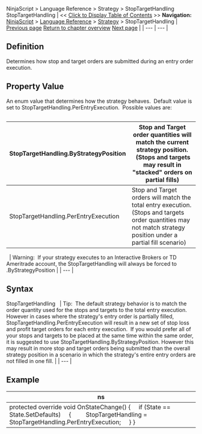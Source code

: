 ﻿
NinjaScript \> Language Reference \> Strategy \> StopTargetHandling
StopTargetHandling
| \<\< [Click to Display Table of Contents](stoptargethandling.md) \>\> **Navigation:**     [NinjaScript](ninjascript-1.md) \> [Language Reference](language_reference_wip-1.md) \> [Strategy](strategy-1.md) \> StopTargetHandling | [Previous page](startbehavior-1.md) [Return to chapter overview](strategy-1.md) [Next page](strategybaseconverter-1.md) |
| --- | --- |
## Definition
Determines how stop and target orders are submitted during an entry order execution.  
 
## Property Value
An enum value that determines how the strategy behaves.  Default value is set to StopTargetHandling.PerEntryExecution.  Possible values are:
## 
| StopTargetHandling.ByStrategyPosition | Stop and Target order quantities will match the current strategy position.  (Stops and targets may result in "stacked" orders on partial fills) |
| --- | --- |
| StopTargetHandling.PerEntryExecution | Stop and Target orders will match the total entry execution. (Stops and targets order quantities may not match strategy position under a partial fill scenario) |

 
| Warning:  If your strategy executes to an Interactive Brokers or TD Ameritrade account, the StopTargetHandling will always be forced to .ByStrategyPosition |
| --- |

## Syntax
StopTargetHandling
 
| Tip:  The default strategy behavior is to match the order quantity used for the stops and targets to the total entry execution. However in cases where the strategy's entry order is partially filled, StopTargetHandling.PerEntryExecution will result in a new set of stop loss and profit target orders for each entry execution.  If you would prefer all of your stops and targets to be placed at the same time within the same order, it is suggested to use StopTargetHandling.ByStrategyPosition. However this may result in more stop and target orders being submitted than the overall strategy position in a scenario in which the strategy's entire entry orders are not filled in one fill. |
| --- |

## 
## Example
| ns |
| --- |
| protected override void OnStateChange() {      if (State \=\= State.SetDefaults)      {          StopTargetHandling \= StopTargetHandling.PerEntryExecution;      } } |

 
